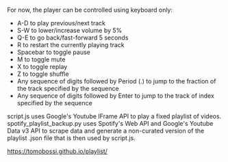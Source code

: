 For now, the player can be controlled using keyboard only:
 - A-D to play previous/next track
 - S-W to lower/increase volume by 5%
 - Q-E to go back/fast-forward 5 seconds
 - R to restart the currently playing track
 - Spacebar to toggle pause
 - M to toggle mute
 - X to toggle replay
 - Z to toggle shuffle
 - Any sequence of digits followed by Period (.) to jump to the fraction of the track specified by the sequence
 - Any sequence of digits followed by Enter to jump to the track of index specified by the sequence

script.js uses Google's Youtube IFrame API to play a fixed playlist of videos.
spotify_playlist_backup.py uses Spotify's Web API and Google's Youtube Data v3 API to scrape data and generate a non-curated version of the playlist .json file that is then used by script.js.

https://tomobossi.github.io/playlist/